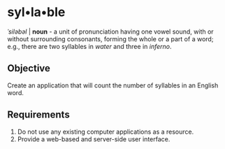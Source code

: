 # syl•la•ble
*ˈsiləbəl* |
**noun** -
a unit of pronunciation having one vowel sound, with or without surrounding
 consonants, forming the whole or a part of a word; e.g., there are two
 syllables in *water* and three in *inferno*.

## Objective
Create an application that will count the number of syllables in an English
word.

## Requirements
 1. Do not use any existing computer applications as a resource.
 1. Provide a web-based and server-side user interface.
